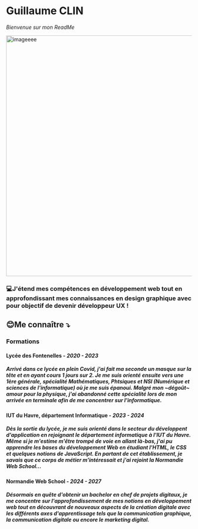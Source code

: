 # Guillaume CLIN 
*Bienvenue sur mon ReadMe*


<img width="653" alt="imageeee" src="https://github.com/user-attachments/assets/88c94643-6836-46a5-8006-b8e180d493e4">



### 💻J'étend mes compétences en développement web tout en approfondissant mes connaissances en design graphique avec pour objectif de devenir développeur UX !

## 😊Me connaître ⤵️
### Formations
#### Lycée des Fontenelles - *2020 - 2023*
##### Arrivé dans ce lycée en plein Covid, j'ai fait ma seconde un masque sur la tête et en ayant cours 1 jours sur 2. Je me suis orienté ensuite vers une 1ère générale, spécialité Mathématiques, Phtsiques et NSI (Numérique et sciences de l'informatique) où je me suis épanoui. Malgré mon ~dégoût~ amour pour la physique, j'ai abandonné cette spécialité lors de mon arrivée en terminale afin de me concentrer sur l'informatique.

#### IUT du Havre, département Informatique - *2023 - 2024*
##### Dès la sortie du lycée, je me suis orienté dans le secteur du développent d'application en rejoignant le département informatique à l'IUT du Havre. Même si je m'estime m'être trompé de voie en allant là-bas, j'ai pu apprendre les bases du développement Web en étudiant l'HTML, le CSS et quelques notions de JavaScript. En partant de cet établissement, je savais que ce corps de métier m'intéressait et j'ai rejoint la Normandie Web School...

#### Normandie Web School - *2024 - 2027*
##### Désormais en quête d'obtenir un bachelor en chef de projets digitaux, je me concentre sur l'approfondissement de mes notions en développement web tout en découvrant de nouveaux aspects de la création digitale avec les différents axes d'apprentissage tels que la communication graphique, la communication digitale ou encore le marketing digital.



 
